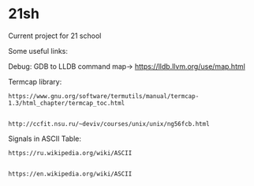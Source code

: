 # 21sh
Current project for 21 school


 Some useful links:
 
Debug:
GDB to LLDB command map->  https://lldb.llvm.org/use/map.html

Termcap library:

	https://www.gnu.org/software/termutils/manual/termcap-1.3/html_chapter/termcap_toc.html


	http://ccfit.nsu.ru/~deviv/courses/unix/unix/ng56fcb.html

Signals in ASCII Table:

	https://ru.wikipedia.org/wiki/ASCII 


	https://en.wikipedia.org/wiki/ASCII

